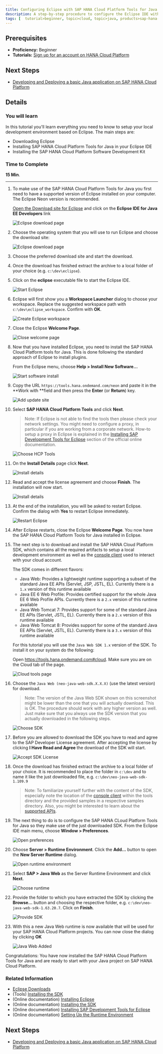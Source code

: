 ```yaml
---
title: Configuring Eclipse with SAP HANA Cloud Platform Tools for Java
description: A step-by-step procedure to configure the Eclipse IDE with for Java development on SAP HANA Cloud Platform
tags: [  tutorial>beginner, topic>cloud, topic>java, products>sap-hana-cloud-platform ]
---
```

## Prerequisites  
 - **Proficiency:** Beginner
 - **Tutorials:** [Sign up for an account on HANA Cloud Platform](http://www.sap.com/developer/tutorials/hcp-create-trial-account.html)

## Next Steps
 - [Developing and Deploying a basic Java application on SAP HANA Cloud Platform](http://www.sap.com/developer/tutorials/hcp-java-basic-app.html)

## Details
### You will learn  
In this tutorial you'll learn everything you need to know to setup your local development environment based on Eclipse. The main steps are:

 - Downloading Eclipse
 - Installing SAP HANA Cloud Platform Tools for Java in your Eclipse IDE
 - Installing the SAP HANA Cloud Platform Software Development Kit

### Time to Complete
**15 Min**.

---

1. To make use of the SAP HANA Cloud Platform Tools for Java you first need to have a supported version of Eclipse installed on your computer. The Eclipse Neon version is recommended.

    [Open the Download site for Eclipse](http://www.eclipse.org/downloads/eclipse-packages/) and click on the **Eclipse IDE for Java EE Developers** link

    ![Eclipse download page](jav100-1-eclipse_neon_installation.png)

2. Choose the operating system that you will use to run Eclipse and choose the download site:

    ![Eclipse download page](jav100-1-choose_os.png)


3. Choose the preferred download site and start the download.

4. Once the download has finished extract the archive to a local folder of your choice (e.g. `c:\dev\eclipse`).

5. Click on the **eclipse** executable file to start the Eclipse IDE.

    ![Start Eclipse](jav100-1-start_eclipse.png)


6. Eclipse will first show you a **Workspace Launcher** dialog to choose your workspace. Replace the suggested workspace path with `c:\dev\eclipse_workspace`. Confirm with **OK**.

    ![Create Eclipse workspace](jav100-1-create_workspace.png)


7. Close the Eclipse **Welcome Page**.

    ![Close welcome page](jav100-1-close_welcome.png)



8. Now that you have installed Eclipse, you need to install the SAP HANA Cloud Platform tools for Java. This is done following the standard approach of Eclipse to install plugins.

    From the Eclipse menu, choose **Help > Install New Software...**

    ![Start software install](jav100-1-start_install.png)

9. Copy the URL `https://tools.hana.ondemand.com/neon` and paste it in the **Work with **field and then press the **Enter** (or **Return**) key.

    ![Add update site](jav100-1-add_update_site.png)

10. Select **SAP HANA Cloud Platform Tools** and click **Next**.

    > Note: If Eclipse is not able to find the tools then please check your network settings. You might need to configure a proxy, in particular if you are working from a corporate network. How-to setup a proxy in Eclipse is explained in the [Installing SAP Development Tools for Eclipse](https://help.hana.ondemand.com/help/frameset.htm?76137a37711e1014839a8273b0e91070.html) section of the official online documentation.

    ![Choose HCP Tools](jav100-1-choose_sap_hana_cloud_platform_tools.png)


11. On the **Install Details** page click **Next**.

    ![Install details](jav100-1-install_details.png)


12. Read and accept the license agreement and choose **Finish**. The installation will now start.

    ![Install details](jav100-1-accept_license.png)

13. At the end of the installation, you will be asked to restart Eclipse. Confirm the dialog with **Yes** to restart Eclipse immediately.

    ![Restart Eclipse](jav100-1-restart_eclipse.png)

14. After Eclipse restarts, close the Eclipse **Welcome Page**. You now have the SAP HANA Cloud Platform Tools for Java installed in Eclipse.

15. The next step is to download and install the SAP HANA Cloud Platform SDK, which contains all the required artifacts to setup a local development environment as well as the [console client](https://help.hana.ondemand.com/help/frameset.htm?76132306711e1014839a8273b0e91070.html) used to interact with your cloud account.

    The SDK comes in different flavors:

    - Java Web: Provides a lightweight runtime supporting a subset of the standard Java EE APIs (Servlet, JSP, JSTL, EL). Currently there is a `1.x` version of this runtime available
    - Java EE 6 Web Profile: Provides certified support for the whole Java EE 6 Web Profile APIs. Currently there is a `2.x` version of this runtime available
    - Java Web Tomcat 7: Provides support for some of the standard Java EE APIs (Servlet, JSTL, EL). Currently there is a `2.x` version of this runtime available
    - Java Web Tomcat 8: Provides support for some of the standard Java EE APIs (Servlet, JSTL, EL). Currently there is a `3.x` version of this runtime available

    For this tutorial you will use the `Java Web SDK 1.x` version of the SDK. To install it on your system do the following:

    Open <https://tools.hana.ondemand.com#cloud>. Make sure you are on the Cloud tab of the page.

    ![Cloud tools page](jav100-1-open_tools_page.png)


16. Choose the `Java Web (neo-java-web-sdk.X.X.X)` (use the latest version) for download.

    > Note: The version of the Java Web SDK shown on this screenshot might be lower than the one that you will actually download. This is OK. The procedure should work with any higher version as well. Just make sure that you always use the SDK version that you actually downloaded in the following steps.

    ![Choose SDK](jav100-1-choose-sdk-197.png)

17. Before you are allowed to download the SDK you have to read and agree to the SAP Developer License agreement. After accepting the license by clicking **I Have Read and Agree** the download of the SDK will start.

    ![Accept SDK License](jav100-1-accept_license_2.png)  

18. Once the download has finished extract the archive to a local folder of your choice. It is recommended to place the folder in `c:\dev` and to name it like the just downloaded file, e.g. `c:\dev\neo-java-web-sdk-1.109.9`

    > Note: To familiarize yourself further with the content of the SDK, especially note the location of the [console client](https://help.hana.ondemand.com/help/frameset.htm?76132306711e1014839a8273b0e91070.html) within the tools directory and the provided samples in a respective samples directory. Also, you might be interested to learn about the [supported APIs](https://help.hana.ondemand.com/help/frameset.htm?e836a95cbb571014b3c4c422837fcde4.html).


19. The next thing to do is to configure the SAP HANA CLoud Platform Tools for Java so they make use of the just downloaded SDK. From the Eclipse IDE main menu, choose **Window > Preferences**.

    ![Open preferences](jav100-1-open_preferences.png)

20. Choose **Server > Runtime Environment**. Click the **Add...** button to open the **New Server Runtime** dialog.

    ![Open runtime environment](jav100-1-open_runtime_env.png)

21. Select **SAP > Java Web** as the Server Runtime Environment and click **Next**.

    ![Choose runtime](jav100-1-choose_server_runtime.png)

22. Provide the folder to which you have extracted the SDK by clicking the **Browse...** button and choosing the respective folder, e.g. `c:\dev\neo-java-web-sdk-1.63.20.7`. Click on **Finish**.

    ![Provide SDK](jav100-1-provide_sdk.png)

23. With this a new Java Web runtime is now available that will be used for your SAP HANA Cloud Platform projects. You can now close the dialog by clicking **OK**

    ![Java Web Added](jav100-1-javaweb_added.png)

Congratulations: You have now installed the SAP HANA Cloud Platform Tools for Java and are ready to start with your Java project on SAP HANA Cloud Platform.





### Related Information
 - [Eclipse Downloads](http://www.eclipse.org/downloads)
 - (Tools) [Installing the SDK](https://tools.hana.ondemand.com/#cloud)
 - (Online documentation) [Installing Eclipse](https://help.hana.ondemand.com/help/frameset.htm?761374e5711e1014839a8273b0e91070.html)
 - (Online documentation) [Installing the SDK](https://help.hana.ondemand.com/help/frameset.htm?7613843c711e1014839a8273b0e91070.html)
 - (Online documentation) [Installing SAP Development Tools for Eclipse](https://help.hana.ondemand.com/help/frameset.htm?76137a37711e1014839a8273b0e91070.html)
 - (Online documentation) [Setting Up the Runtime Environment](https://help.hana.ondemand.com/help/frameset.htm?7613f000711e1014839a8273b0e91070.html)

## Next Steps
 - [Developing and Deploying a basic Java application on SAP HANA Cloud Platform](http://www.sap.com/developer/tutorials/hcp-java-basic-app.html)
